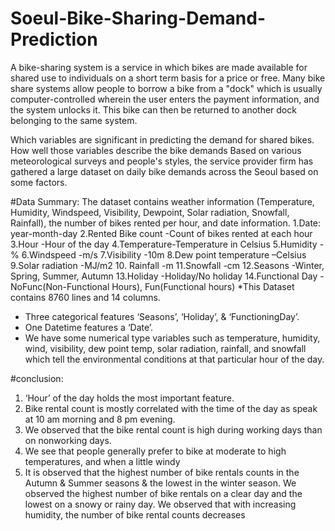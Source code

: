 # Soeul-Bike-Sharing-Demand-Prediction
A bike-sharing system is a service in which bikes are made available for shared use to individuals on a short term basis for a price or free. Many bike share systems allow people to borrow a bike from a "dock" which is usually computer-controlled wherein the user enters the payment information, and the system unlocks it. This bike can then be returned to another dock belonging to the same system.

Which variables are significant in predicting the demand for shared bikes. How well those variables describe the bike demands Based on various meteorological surveys and people's styles, the service provider firm has gathered a large dataset on daily bike demands across the Seoul based on some factors.

#Data Summary:
The dataset contains weather information (Temperature, Humidity, 
Windspeed, Visibility, Dewpoint, Solar radiation, Snowfall, Rainfall), 
the number of bikes rented per hour, and date information.
1.Date: year-month-day
 2.Rented Bike count -Count of bikes rented at each hour 
 3.Hour -Hour of the day
 4.Temperature-Temperature in Celsius 
 5.Humidity -% 
 6.Windspeed -m/s 
 7.Visibility -10m
 8.Dew point temperature –Celsius
9.Solar radiation -MJ/m2 
10. Rainfall -m
11.Snowfall -cm 
12.Seasons -Winter, Spring, Summer, Autumn 
13.Holiday -Holiday/No holiday 
14.Functional Day -NoFunc(Non-Functional Hours), Fun(Functional hours)
*This Dataset contains 8760 lines and 14 columns. 
* Three categorical features ‘Seasons’, ‘Holiday’, & ‘FunctioningDay’. 
* One Datetime features a ‘Date’. 
* We have some numerical type variables such as temperature, humidity, wind, 
visibility, dew point temp, solar radiation, rainfall, and snowfall which tell the 
environmental conditions at that particular hour of the day.

#conclusion:
1. ‘Hour’ of the day holds the most important feature.
2. Bike rental count is mostly correlated with the time of the day as speak at 10 
am morning and 8 pm evening.
3. We observed that the bike rental count is high during working days than on 
nonworking days.
4. We see that people generally prefer to bike at moderate to high temperatures, 
and when a little windy
5. It is observed that the highest number of bike rentals counts in the Autumn & 
Summer seasons & the lowest in the winter season. We observed the highest 
number of bike rentals on a clear day and the lowest on a snowy or rainy day. 
We observed that with increasing humidity, the number of bike rental counts 
decreases
